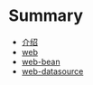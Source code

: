 # Summary

* [介绍](README.md)
* [web](web.md)
* [web-bean](web-bean.md)
* [web-datasource](web-datasource.md)

